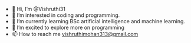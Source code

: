 - 👋 Hi, I’m @Vishruthi31
- 👀 I’m interested in coding and programming. 
- 🌱 I’m currently learning BSc artificial intelligence and machine learning. 
- 💞️ I’m excited to explore more on programming 
- 📫 How to reach me vishruthimohan313@gmail.com 

<!---
Vishruthi31/Vishruthi31 is a ✨ special ✨ repository because its `README.md` (this file) appears on your GitHub profile.
You can click the Preview link to take a look at your changes.
--->

